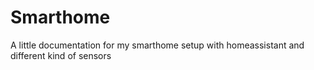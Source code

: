 # Smarthome
A little documentation for my smarthome setup with homeassistant and different kind of sensors
